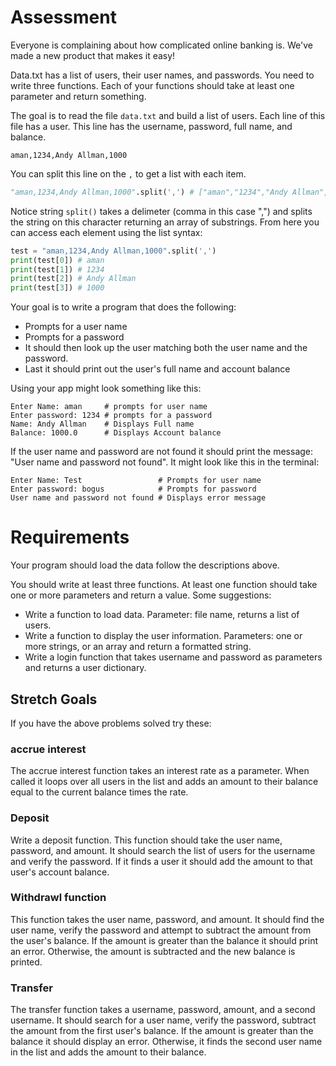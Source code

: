 # Assessment

Everyone is complaining about how complicated online banking is. We've made a new product that makes it easy! 

Data.txt has a list of users, their user names, and passwords. You need to write three functions. Each of your functions should take at least one parameter and return something. 

The goal is to read the file `data.txt` and build a list of users. Each line of this file has a user. This line has the username, password, full name, and balance. 

```
aman,1234,Andy Allman,1000
```

You can split this line on the `,` to get a list with each item.

```python
"aman,1234,Andy Allman,1000".split(',') # ["aman","1234","Andy Allman","1000\n"]
```

Notice string `split()` takes a delimeter (comma in this case ",") and splits the string on this character returning an array of substrings. From here you can access each element using the list syntax: 

```python
test = "aman,1234,Andy Allman,1000".split(',')
print(test[0]) # aman
print(test[1]) # 1234
print(test[2]) # Andy Allman
print(test[3]) # 1000
```

Your goal is to write a program that does the following: 

- Prompts for a user name 
- Prompts for a password 
- It should then look up the user matching both the user name and the password.
- Last it should print out the user's full name and account balance

Using your app might look something like this: 

```
Enter Name: aman     # prompts for user name
Enter password: 1234 # prompts for a password
Name: Andy Allman    # Displays Full name
Balance: 1000.0      # Displays Account balance
```

If the user name and password are not found it should print the message: "User name and password not found". It might look like this in the terminal: 

```
Enter Name: Test                 # Prompts for user name
Enter password: bogus            # Prompts for password 
User name and password not found # Displays error message
```

# Requirements 

Your program should load the data follow the descriptions above. 

You should write at least three functions. At least one function should take one or more parameters and return a value. Some suggestions: 

- Write a function to load data. Parameter: file name, returns a list of users.
- Write a function to display the user information. Parameters: one or more strings, or an array and return a formatted string. 
- Write a login function that takes username and password as parameters and returns a user dictionary. 

## Stretch Goals

If you have the above problems solved try these: 

### accrue interest

The accrue interest function takes an interest rate as a parameter. When called it loops over all users in the list and adds an amount to their balance equal to the current balance times the rate. 

### Deposit

Write a deposit function. This function should take the user name, password, and amount. It should search the list of users for the username and verify the password. If it finds a user it should add the amount to that user's account balance. 

### Withdrawl function

This function takes the user name, password, and amount. It should find the user name, verify the password and attempt to subtract the amount from the user's balance. If the amount is greater than the balance it should print an error. Otherwise, the amount is subtracted and the new balance is printed. 

### Transfer 

The transfer function takes a username, password, amount, and a second username. It should search for a user name, verify the password, subtract the amount from the first user's balance. If the amount is greater than the balance it should display an error. Otherwise, it finds the second user name in the list and adds the amount to their balance. 
